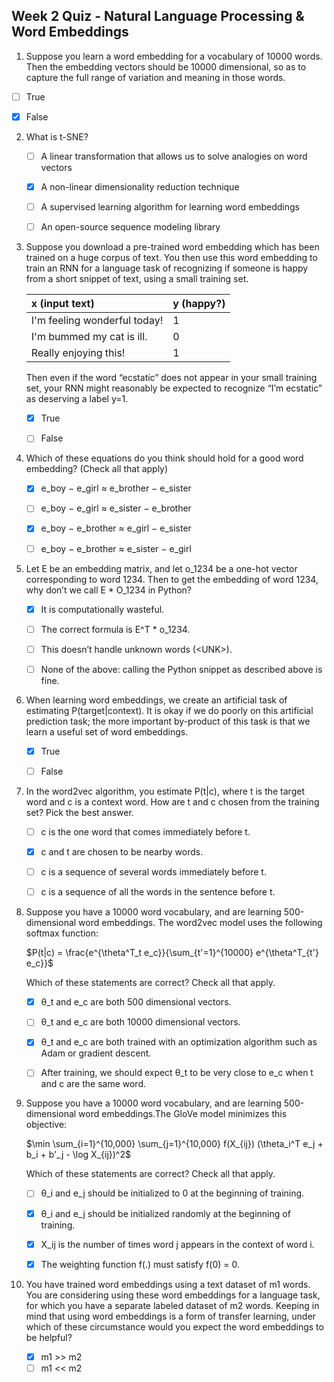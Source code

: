 ## Week 2 Quiz - Natural Language Processing & Word Embeddings


1. Suppose you learn a word embedding for a vocabulary of 10000 words. Then the embedding vectors should be 10000 dimensional, so as to capture the full range of variation and meaning in those words.

  - [ ] True
  - [x] False

  

2. What is t-SNE?

   - [ ] A linear transformation that allows us to solve analogies on word vectors
   - [x] A non-linear dimensionality reduction technique
   - [ ] A supervised learning algorithm for learning word embeddings
   - [ ] An open-source sequence modeling library

   

3. Suppose you download a pre-trained word embedding which has been trained on a huge corpus of text. You then use this word embedding to train an RNN for a language task of recognizing if someone is happy from a short snippet of text, using a small training set.

   

   | x (input text)               | y (happy?) |
   | :--------------------------- | :--------- |
   | I'm feeling wonderful today! | 1          |
   | I'm bummed my cat is ill.    | 0          |
   | Really enjoying this!        | 1          |

   Then even if the word “ecstatic” does not appear in your small training set, your RNN might reasonably be expected to recognize “I’m ecstatic” as deserving a label y=1.

   - [x] True
   - [ ] False

   

4. Which of these equations do you think should hold for a good word embedding? (Check all that apply) 

   - [x] e_boy − e_girl ≈ e_brother − e_sister
   - [ ] e_boy − e_girl ≈ e_sister − e_brother
   - [x] e_boy − e_brother ≈ e_girl − e_sister
   - [ ]  e_boy − e_brother ≈ e_sister − e_girl

   

5. Let E be an embedding matrix, and let o_1234 be a one-hot vector corresponding to word 1234. Then to get the embedding of word 1234, why don’t we call E * O_1234 in Python?

   - [x]  It is computationally wasteful.
   - [ ] The correct formula is E^T * o_1234.
   - [ ] This doesn’t handle unknown words (\<UNK\>).
   - [ ] None of the above: calling the Python snippet as described above is fine.

   

6. When learning word embeddings, we create an artificial task of estimating P(target|context). It is okay if we do poorly on this artificial prediction task; the more important by-product of this task is that we learn a useful set of word embeddings.

   - [x] True
   - [ ] False

   

7. In the word2vec algorithm, you estimate P(t|c), where t is the target word and c is a context word. How are t and c chosen from the training set? Pick the best answer.

   - [ ] c is the one word that comes immediately before t.
   - [x] c and t are chosen to be nearby words.
   - [ ] c is a sequence of several words immediately before t.
   - [ ] c is a sequence of all the words in the sentence before t.

   

8. Suppose you have a 10000 word vocabulary, and are learning 500-dimensional word embeddings. The word2vec model uses the following softmax function:

   $P(t|c) = \frac{e^{\theta^T_t e_c}}{\sum_{t'=1}^{10000} e^{\theta^T_{t'} e_c}}$

   Which of these statements are correct? Check all that apply.

   - [x]  θ_t and e_c are both 500 dimensional vectors.
   - [ ] θ_t and e_c are both 10000 dimensional vectors.
   - [x] θ_t and e_c are both trained with an optimization algorithm such as Adam or gradient descent.
   - [ ] After training, we should expect θ_t to be very close to e_c when t and c are the same word.

   

9. Suppose you have a 10000 word vocabulary, and are learning 500-dimensional word embeddings.The GloVe model minimizes this objective:

   $\min \sum_{i=1}^{10,000} \sum_{j=1}^{10,000} f(X_{ij}) (\theta_i^T e_j + b_i + b'_j - \log X_{ij})^2$

   Which of these statements are correct? Check all that apply.

   - [ ] θ_i and e_j should be initialized to 0 at the beginning of training.
   - [x] θ_i and e_j should be initialized randomly at the beginning of training.
   - [x] X_ij is the number of times word j appears in the context of word i.
   - [x] The weighting function f(.) must satisfy f(0) = 0.

   

10. You have trained word embeddings using a text dataset of m1 words. You are considering using these word embeddings for a language task, for which you have a separate labeled dataset of m2 words. Keeping in mind that using word embeddings is a form of transfer learning, under which of these circumstance would you expect the word embeddings to be helpful?

    - [x] m1 >> m2
    - [ ] m1 << m2